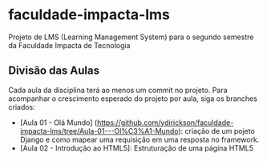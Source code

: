 # faculdade-impacta-lms
Projeto de LMS (Learning Management System) para o segundo semestre da Faculdade Impacta de Tecnologia


## Divisão das Aulas

Cada aula da disciplina terá ao menos um commit no projeto. Para acompanhar o crescimento esperado do projeto por aula, siga os branches criados:

* [Aula 01 - Olá Mundo] (https://github.com/ydirickson/faculdade-impacta-lms/tree/Aula-01---Ol%C3%A1-Mundo): criação de um pojeto Django e como mapear uma requisição em uma resposta no framework.
* [Aula 02 - Introdução ao HTML5]: Estruturação de uma página HTML5